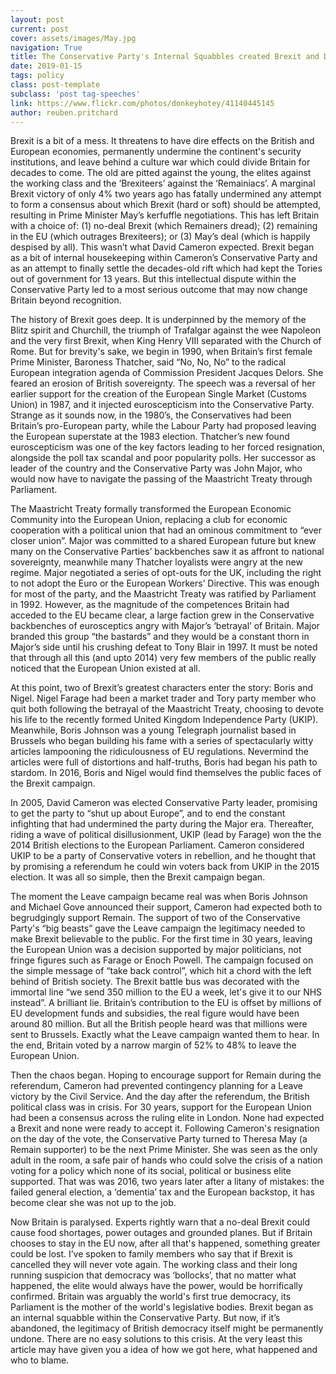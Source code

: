 ```yaml
---
layout: post
current: post
cover: assets/images/May.jpg
navigation: True
title: The Conservative Party's Internal Squabbles created Brexit and Divided a Nation
date: 2019-01-15
tags: policy
class: post-template
subclass: 'post tag-speeches'
link: https://www.flickr.com/photos/donkeyhotey/41140445145 
author: reuben.pritchard
---
```

Brexit is a bit of a mess. It threatens to have dire effects on the British and European economies, permanently undermine the continent's security institutions, and leave behind a culture war which could divide Britain for decades to come. The old are pitted against the young, the elites against the working class and the ‘Brexiteers’ against the ‘Remainiacs’. A marginal Brexit victory of only 4% two years ago has fatally undermined any attempt to form a consensus about which Brexit (hard or soft) should be attempted, resulting in Prime Minister May’s kerfuffle negotiations. This has left Britain with a choice of: (1) no-deal Brexit (which Remainers dread); (2) remaining in the EU (which outrages Brexiteers); or (3) May’s deal (which is happily despised by all). This wasn’t what David Cameron expected. Brexit began as a bit of internal housekeeping within Cameron’s Conservative Party and as an attempt to finally settle the decades-old rift which had kept the Tories out of government for 13 years. But this intellectual dispute within the Conservative Party led to a most serious outcome that may now change Britain beyond recognition.

  

The history of Brexit goes deep. It is underpinned by the memory of the Blitz spirit and Churchill, the triumph of Trafalgar against the wee Napoleon and the very first Brexit, when King Henry VIII separated with the Church of Rome. But for brevity's sake, we begin in 1990, when Britain’s first female Prime Minister, Baroness Thatcher, said “No, No, No” to the radical European integration agenda of Commission President Jacques Delors. She feared an erosion of British sovereignty. The speech was a reversal of her earlier support for the creation of the European Single Market (Customs Union) in 1987, and it injected euroscepticism into the Conservative Party. Strange as it sounds now, in the 1980’s, the Conservatives had been Britain’s pro-European party, while the Labour Party had proposed leaving the European superstate at the 1983 election. Thatcher’s new found euroscepticism was one of the key factors leading to her forced resignation, alongside the poll tax scandal and poor popularity polls. Her successor as leader of the country and the Conservative Party was John Major, who would now have to navigate the passing of the Maastricht Treaty through Parliament.

  

The Maastricht Treaty formally transformed the European Economic Community into the European Union, replacing a club for economic cooperation with a political union that had an ominous commitment to “ever closer union”. Major was committed to a shared European future but knew many on the Conservative Parties’ backbenches saw it as affront to national sovereignty, meanwhile many Thatcher loyalists were angry at the new regime. Major negotiated a series of opt-outs for the UK, including the right to not adopt the Euro or the European Workers’ Directive. This was enough for most of the party, and the Maastricht Treaty was ratified by Parliament in 1992. However, as the magnitude of the competences Britain had acceded to the EU became clear, a large faction grew in the Conservative backbenches of eurosceptics angry with Major’s ‘betrayal’ of Britain. Major branded this group “the bastards” and they would be a constant thorn in Major’s side until his crushing defeat to Tony Blair in 1997. It must be noted that through all this (and upto 2014) very few members of the public really noticed that the European Union existed at all.

  

At this point, two of Brexit’s greatest characters enter the story: Boris and Nigel. Nigel Farage had been a market trader and Tory party member who quit both following the betrayal of the Maastricht Treaty, choosing to devote his life to the recently formed United Kingdom Independence Party (UKIP). Meanwhile, Boris Johnson was a young Telegraph journalist based in Brussels who began building his fame with a series of spectacularly witty articles lampooning the ridiculousness of EU regulations. Nevermind the articles were full of distortions and half-truths, Boris had began his path to stardom. In 2016, Boris and Nigel would find themselves the public faces of the Brexit campaign.

  

In 2005, David Cameron was elected Conservative Party leader, promising to get the party to “shut up about Europe”, and to end the constant infighting that had undermined the party during the Major era. Thereafter, riding a wave of political disillusionment, UKIP (lead by Farage) won the the 2014 British elections to the European Parliament. Cameron considered UKIP to be a party of Conservative voters in rebellion, and he thought that by promising a referendum he could win voters back from UKIP in the 2015 election. It was all so simple, then the Brexit campaign began.

  

The moment the Leave campaign became real was when Boris Johnson and Michael Gove announced their support, Cameron had expected both to begrudgingly support Remain. The support of two of the Conservative Party's “big beasts” gave the Leave campaign the legitimacy needed to make Brexit believable to the public. For the first time in 30 years, leaving the European Union was a decision supported by major politicians, not fringe figures such as Farage or Enoch Powell. The campaign focused on the simple message of “take back control”, which hit a chord with the left behind of British society. The Brexit battle bus was decorated with the immortal line “we send 350 million to the EU a week, let's give it to our NHS instead”. A brilliant lie. Britain’s contribution to the EU is offset by millions of EU development funds and subsidies, the real figure would have been around 80 million. But all the British people heard was that millions were sent to Brussels. Exactly what the Leave campaign wanted them to hear. In the end, Britain voted by a narrow margin of 52% to 48% to leave the European Union.

  

Then the chaos began. Hoping to encourage support for Remain during the referendum, Cameron had prevented contingency planning for a Leave victory by the Civil Service. And the day after the referendum, the British political class was in crisis. For 30 years, support for the European Union had been a consensus across the ruling elite in London. None had expected a Brexit and none were ready to accept it. Following Cameron's resignation on the day of the vote, the Conservative Party turned to Theresa May (a Remain supporter) to be the next Prime Minister. She was seen as the only adult in the room, a safe pair of hands who could solve the crisis of a nation voting for a policy which none of its social, political or business elite supported. That was was 2016, two years later after a litany of mistakes: the failed general election, a ‘dementia’ tax and the European backstop, it has become clear she was not up to the job.

  

Now Britain is paralysed. Experts rightly warn that a no-deal Brexit could cause food shortages, power outages and grounded planes. But if Britain chooses to stay in the EU now, after all that's happened, something greater could be lost. I’ve spoken to family members who say that if Brexit is cancelled they will never vote again. The working class and their long running suspicion that democracy was ‘bollocks’, that no matter what happened, the elite would always have the power, would be horrifically confirmed. Britain was arguably the world's first true democracy, its Parliament is the mother of the world's legislative bodies. Brexit began as an internal squabble within the Conservative Party. But now, if it’s abandoned, the legitimacy of British democracy itself might be permanently undone. There are no easy solutions to this crisis. At the very least this article may have given you a idea of how we got here, what happened and who to blame.



